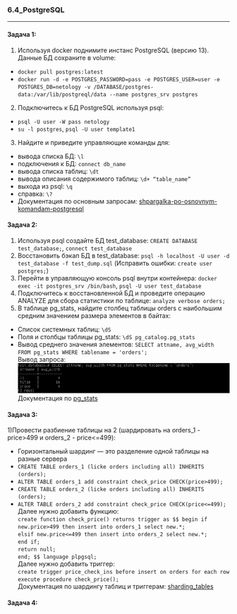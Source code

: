 ### 6.4_PostgreSQL
-------------------------------------------------------------------------------------------------
#### Задача 1: </br>
1) Используя docker поднимите инстанс PostgreSQL (версию 13). Данные БД сохраните в volume: </br>
- `docker pull postgres:latest` </br>
- `docker run -d -e POSTGRES_PASSWORD=pass -e POSTGRES_USER=user -e POSTGRES_DB=netology -v /DATABASE/postgres-data:/var/lib/postgreql/data --name postgres_srv postgres` </br>
2) Подключитесь к БД PostgreSQL используя psql: </br>
- `psql -U user -W pass netology` </br>
- `su -l postgres`, `psql -U user template1` </br>
3) Найдите и приведите управляющие команды для: </br>
- вывода списка БД: `\l` </br>
- подключения к БД: `connect db_name` </br>
- вывода списка таблиц: `\dt` </br>
- вывода описания содержимого таблиц: `\d+ “table_name”` </br>
- выхода из psql: `\q` </br>
- справка: `\?` </br>
- Документация по основным запросам: [shpargalka-po-osnovnym-komandam-postgresql](https://www.oslogic.ru/knowledge/598/shpargalka-po-osnovnym-komandam-postgresql/) </br>
#### Задача 2: </br>
1) Используя psql создайте БД test_database: `CREATE DATABASE test_database;`, `connect test_database` </br>
2) Восстановить бэкап БД в test_database: `psql -h localhost -U user -d test_database -f test_dump.sql` (Исправить ошибки: `create user postgres;`) </br>
3) Перейти в управляющую консоль psql внутри контейнера: `docker exec -it postgres_srv /bin/bash`, `psql -U user test_database` </br>
4) Подключитесь к восстановленной БД и проведите операцию ANALYZE для сбора статистики по таблице: `analyze verbose orders;` </br>
5) В таблице pg_stats, найдите столбец таблицы orders с наибольшим средним значением размера элементов в байтах: </br>
- Список системных таблиц: `\dS` </br>
- Поля и столбцы таблицы pg_stats: `\dS pg_catalog.pg_stats` </br>
- Вывод среднего значения элементов: `SELECT attname, avg_width FROM pg_stats WHERE tablename = 'orders';` </br>
Вывод запроса: </br>
![Postgre_width](https://github.com/murzinvit/screen/blob/c2364650f668fcba913b4469fac34f6dde54941f/Postgres_avg_width_column.png) </br>
Документация по [pg_stats](https://postgrespro.ru/docs/postgresql/9.4/planner-stats) </br>
#### Задача 3: </br>
1)Провести разбиение таблицы на 2 (шардировать на orders_1 - price>499 и orders_2 - price<=499): </br>
- Горизонтальный шардинг — это разделение одной таблицы на разные сервера </br>
- `CREATE TABLE orders_1 (licke orders including all) INHERITS (orders);` </br>
- `ALTER TABLE orders_1 add constraint check_price CHECK(price>499);` </br>
- `CREATE TABLE orders_2 (licke orders including all) INHERITS (orders);` </br>
- `ALTER TABLE orders_2 add constraint check_price CHECK(price<=499);` </br>
Далее нужно добавить функцию: </br>
`create function check_price() returns trigger as $$ begin if new.price>499 then insert into orders_1 select new.*;` <br>
`elsif new.price<=499 then insert into orders_2 select new.*;` </br>
`end if;` </br>
`return null;` </br>
`end; $$ language plpgsql;` </br>
Далее нужно добавить триггер: </br>
`create trigger price_check_ins before insert on orders for each row execute procedure check_price();` </br>
Документация по шардингу таблиц и триггерам: [sharding_tables](https://postgrespro.ru/blog/pgsql/17770) </br>

#### Задача 4: </br>
